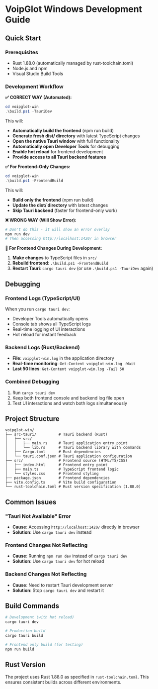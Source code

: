 # VoipGlot Windows Development Guide

## Quick Start

### Prerequisites
- Rust 1.88.0 (automatically managed by rust-toolchain.toml)
- Node.js and npm
- Visual Studio Build Tools

### Development Workflow

**✅ CORRECT WAY (Automated):**
```powershell
cd voipglot-win
.\build.ps1 -TauriDev
```

This will:
- **Automatically build the frontend** (npm run build)
- **Generate fresh dist/ directory** with latest TypeScript changes
- **Open the native Tauri window** with full functionality
- **Automatically open Developer Tools** for debugging
- **Enable hot reload** for frontend development
- **Provide access to all Tauri backend features**

**✅ For Frontend-Only Changes:**
```powershell
cd voipglot-win
.\build.ps1 -FrontendBuild
```

This will:
- **Build only the frontend** (npm run build)
- **Update the dist/ directory** with latest changes
- **Skip Tauri backend** (faster for frontend-only work)

**❌ WRONG WAY (Will Show Error):**
```powershell
# Don't do this - it will show an error overlay
npm run dev
# Then accessing http://localhost:1420/ in browser
```

**🔄 For Frontend Changes During Development:**
1. **Make changes** to TypeScript files in `src/`
2. **Rebuild frontend**: `.\build.ps1 -FrontendBuild`
3. **Restart Tauri**: `cargo tauri dev` (or use `.\build.ps1 -TauriDev` again)

## Debugging

### Frontend Logs (TypeScript/UI)
When you run `cargo tauri dev`:
- Developer Tools automatically opens
- Console tab shows all TypeScript logs
- Real-time logging of UI interactions
- Hot reload for instant feedback

### Backend Logs (Rust/Backend)
- **File**: `voipglot-win.log` in the application directory
- **Real-time monitoring**: `Get-Content voipglot-win.log -Wait`
- **Last 50 lines**: `Get-Content voipglot-win.log -Tail 50`

### Combined Debugging
1. Run `cargo tauri dev`
2. Keep both frontend console and backend log file open
3. Test UI interactions and watch both logs simultaneously

## Project Structure

```
voipglot-win/
├── src-tauri/          # Tauri backend (Rust)
│   ├── src/
│   │   ├── main.rs     # Tauri application entry point
│   │   └── lib.rs      # Tauri backend library with commands
│   ├── Cargo.toml      # Rust dependencies
│   └── tauri.conf.json # Tauri application configuration
├── src/                # Frontend source (HTML/TS/CSS)
│   ├── index.html      # Frontend entry point
│   ├── main.ts         # TypeScript frontend logic
│   └── styles.css      # Frontend styling
├── package.json        # Frontend dependencies
├── vite.config.ts      # Vite build configuration
└── rust-toolchain.toml # Rust version specification (1.88.0)
```

## Common Issues

### "Tauri Not Available" Error
- **Cause**: Accessing `http://localhost:1420/` directly in browser
- **Solution**: Use `cargo tauri dev` instead

### Frontend Changes Not Reflecting
- **Cause**: Running `npm run dev` instead of `cargo tauri dev`
- **Solution**: Use `cargo tauri dev` for hot reload

### Backend Changes Not Reflecting
- **Cause**: Need to restart Tauri development server
- **Solution**: Stop `cargo tauri dev` and restart it

## Build Commands

```powershell
# Development (with hot reload)
cargo tauri dev

# Production build
cargo tauri build

# Frontend only build (for testing)
npm run build
```

## Rust Version

The project uses Rust 1.88.0 as specified in `rust-toolchain.toml`. This ensures consistent builds across different environments. 
